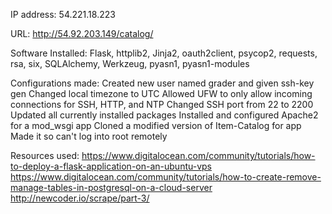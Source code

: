 IP address: 54.221.18.223

URL: http://54.92.203.149/catalog/

Software Installed: Flask, httplib2, Jinja2, oauth2client, psycop2, requests, rsa, six, SQLAlchemy, Werkzeug, pyasn1, pyasn1-modules

Configurations made:
Created new user named grader and given ssh-key gen
Changed local timezone to UTC
Allowed UFW to only allow incoming connections for SSH, HTTP, and NTP
Changed SSH port from 22 to 2200
Updated all currently installed packages
Installed and configured Apache2 for a mod_wsgi app
Cloned a modified version of Item-Catalog for app
Made it so can't log into root remotely

Resources used:
https://www.digitalocean.com/community/tutorials/how-to-deploy-a-flask-application-on-an-ubuntu-vps
https://www.digitalocean.com/community/tutorials/how-to-create-remove-manage-tables-in-postgresql-on-a-cloud-server
http://newcoder.io/scrape/part-3/